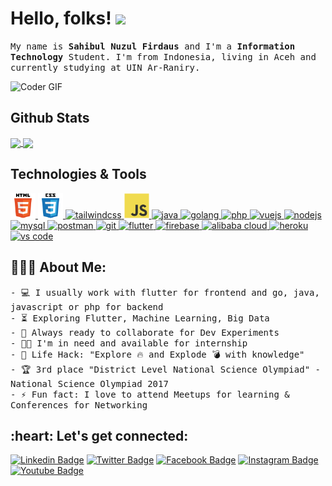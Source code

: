 <!-- ### Hi there 👋 -->

<!-- <a href="https://github.com/sahibul-nf/sahibul-nf">
  <img align="center" src="https://frontendjoe.com/images/wallpapers/squares.png" />
</a> -->

# Hello, folks! <img src="https://raw.githubusercontent.com/MartinHeinz/MartinHeinz/master/wave.gif" width="30px">

<samp>My name is **Sahibul Nuzul Firdaus** and I'm a **Information Technology** Student. I'm from Indonesia, living in Aceh and currently studying at UIN Ar-Raniry.</samp>

<img src="https://media.giphy.com/media/SWoSkN6DxTszqIKEqv/giphy.gif" alt="Coder GIF" width="400">

## Github Stats

<a href="https://github.com/sahibul-nf/sahibul-nf">
  <img align="center" height="220" src="https://github-readme-stats.vercel.app/api?username=sahibul-nf&count_private=true&show_icons=true&title_color=00add8&bg_color=24292e&text_color=f6f8fa&icon_color=00add8&border_radius=16" />
</a>
<a href="https://github.com/sahibul-nf/sahibul-nf">
  <img align="center" height="220" src="https://github-readme-stats.vercel.app/api/top-langs/?username=sahibul-nf&langs_count=4&border_radius=16&border_color=d1d5da" />
</a>


## Technologies & Tools

<a href="https://www.w3.org/html/" target="_blank"> <img src="https://raw.githubusercontent.com/devicons/devicon/master/icons/html5/html5-original-wordmark.svg" alt="html5" width="40" height="40"/> </a>
<a href="https://www.w3schools.com/css/" target="_blank"> <img src="https://raw.githubusercontent.com/devicons/devicon/master/icons/css3/css3-original-wordmark.svg" alt="css3" width="40" height="40"/> </a>
<a href="" target="_blank"> <img src="https://www.vectorlogo.zone/logos/tailwindcss/tailwindcss-icon.svg" alt="tailwindcss" width="40" height="40"/> </a>
<a href="https://developer.mozilla.org/en-US/docs/Web/JavaScript" target="_blank"> <img src="https://raw.githubusercontent.com/devicons/devicon/master/icons/javascript/javascript-original.svg" alt="javascript" width="40" height="40"/> </a>
<a href="" target="_blank"> <img src="https://www.vectorlogo.zone/logos/java/java-icon.svg" alt="java" width="40" height="40"/> </a>
<a href="" target="_blank"> <img src="https://www.vectorlogo.zone/logos/golang/golang-icon.svg" alt="golang" width="40" height="40"/> </a>
<a href="" target="_blank"> <img src="https://www.vectorlogo.zone/logos/php/php-icon.svg" alt="php" width="40" height="40"/> </a>
<a href="https://www.vuejs.org/" target="_blank"> <img src="https://www.vectorlogo.zone/logos/vuejs/vuejs-icon.svg" alt="vuejs" width="40" height="40"/> </a>
<a href="https://nodejs.org" target="_blank"> <img src="https://www.vectorlogo.zone/logos/nodejs/nodejs-icon.svg" alt="nodejs" width="40" height="40"/> </a>
<a href="" target="_blank"> <img src="https://www.vectorlogo.zone/logos/mysql/mysql-icon.svg" alt="mysql" width="40" height="40"/> </a>
<a href="https://www.postman.com/" target="_blank"> <img src="https://www.vectorlogo.zone/logos/getpostman/getpostman-icon.svg" alt="postman" width="40" height="40"/> </a>
<a href="https://git-scm.com/" target="_blank"> <img src="https://www.vectorlogo.zone/logos/git-scm/git-scm-icon.svg" alt="git" width="40" height="40"/> </a>
<a href="" target="_blank"> <img src="https://www.vectorlogo.zone/logos/flutterio/flutterio-icon.svg" alt="flutter" width="40" height="40"/> </a>
<a href="https://firebase.google.com/" target="_blank"> <img src="https://www.vectorlogo.zone/logos/firebase/firebase-icon.svg" alt="firebase" width="40" height="40"/> </a>
<a href="" target="_blank"> <img src="https://www.vectorlogo.zone/logos/alibabacloud/alibabacloud-icon.svg" alt="alibaba cloud" width="40" height="40"/> </a>
<a href="" target="_blank"> <img src="https://www.vectorlogo.zone/logos/heroku/heroku-icon.svg" alt="heroku" width="40" height="40"/> </a>
<a href="" target="_blank"> <img src="https://www.vectorlogo.zone/logos/visualstudio_code/visualstudio_code-icon.svg" alt="vs code" width="40" height="40"/> </a>

<!-- ![Linux](https://img.shields.io/badge/OS-Linux-informational?style=flat&logo=linux&logoColor=white&color=00add8)
![Android](https://img.shields.io/badge/OS-Android-informational?style=flat&logo=android&logoColor=white&color=00add8)

![VS Code](https://img.shields.io/badge/Editor-VSCode-informational?style=flat&logo=visual-studio-code&logoColor=white&color=00add8)
![IntelliJ IDEA](https://img.shields.io/badge/Editor-IntelliJ_IDEA-informational?style=flat&logo=intellij-idea&logoColor=white&color=00add8)

![Dart](https://img.shields.io/badge/Code-Dart-informational?style=flat&logo=dart&logoColor=white&color=00add8)
![Javascript](https://img.shields.io/badge/Code-JavaScript-informational?style=flat&logo=javascript&logoColor=white&color=00add8)
![Golang](https://img.shields.io/badge/Code-Golang-informational?style=flat&logo=go&logoColor=white&color=00add8)
![Java](https://img.shields.io/badge/Code-Java-informational?style=flat&logo=java&logoColor=white&color=00add8)
![PHP](https://img.shields.io/badge/Code-PHP-informational?style=flat&logo=php&logoColor=white&color=00add8)
![Shell](https://img.shields.io/badge/Shell-Bash-informational?style=flat&logo=gnu-bash&logoColor=white&color=00add8)

![Flutter](https://img.shields.io/badge/Framework-Flutter-informational?style=flat&logo=flutter&logoColor=white&color=00add8)
![Vue](https://img.shields.io/badge/Framework-Vue-informational?style=flat&logo=vue-dot-js&logoColor=white&color=00add8)
![Laravel](https://img.shields.io/badge/Framework-Laravel-informational?style=flat&logo=laravel&logoColor=white&color=00add8)
![](https://img.shields.io/badge/Framework-Spring-Boot-informational?style=flat&logo=laravel&logoColor=white&color=00add8)
![Express](https://img.shields.io/badge/Framework-Express-informational?style=flat&logo=laravel&logoColor=white&color=00add8)

![Figma](https://img.shields.io/badge/Tools-Figma-informational?style=flat&logo=figma&logoColor=white&color=00add8)
![MySQL](https://img.shields.io/badge/Tools-MySQL-informational?style=flat&logo=mysql&logoColor=white&color=00add8)
![Docker](https://img.shields.io/badge/Tools-Docker-informational?style=flat&logo=docker&logoColor=white&color=00add8)
![Apache](https://img.shields.io/badge/Tools-Apache-informational?style=flat&logo=apache&logoColor=white&color=00add8)
![Apache Maven](https://img.shields.io/badge/Tools-ApacheMaven-informational?style=flat&logo=apache-maven&logoColor=white&color=00add8)
![](https://img.shields.io/badge/Tools-Apache-Storm-informational?style=flat&logo=apache-storm&logoColor=white&color=00add8)

![Heroku](https://img.shields.io/badge/Cloud-Heroku-informational?style=flat&logo=heroku&logoColor=white&color=00add8)
![AlibabaCloud](https://img.shields.io/badge/Cloud-Alibaba-informational?style=flat&logo=alibaba-cloud&logoColor=white&color=00add8) -->


<!-- [1.1]: http://i.imgur.com/tXSoThF.png (twitter icon)
[2.1]: http://i.imgur.com/0o48UoR.png (github icon with padding) -->

<!-- icons without padding -->

<!-- [1.2]: http://i.imgur.com/wWzX9uB.png (twitter icon)
[2.2]: http://i.imgur.com/9I6NRUm.png (github icon without padding)
[3.2]: https://raw.githubusercontent.com/MartinHeinz/MartinHeinz/master/linkedin-3-16.png (LinkedIn icon) -->


<!-- links to your social media accounts -->

<!-- [1]: https://twitter.com/sahibul_nf
[2]: https://github.com/sahibul-nf
[3]: https://www.linkedin.com/in/sahibul-nf -->

<h2 align="left">👨🏻‍💻 About Me:</h2>

<samp>- :computer: I usually work with flutter for frontend and go, java, javascript or php for backend</samp>
<br>
<samp>- :hourglass_flowing_sand:  Exploring Flutter, Machine Learning, Big Data</samp>
<br>
<samp>- :rocket: Always ready to collaborate for Dev Experiments</samp>
<br>
<samp>- :man_technologist: I'm in need and available for internship</samp>
<br>
<samp>- :dart: Life Hack: "Explore :fire: and Explode :bomb: with knowledge"</samp>
<br>
<samp>- :trophy: 3rd place "District Level National Science Olympiad" - National Science Olympiad 2017</samp>
<br>
<samp>- :zap: Fun fact: I love to attend Meetups for learning & Conferences for Networking</samp>

<h2 align="left">:heart: Let's get connected:</h2>

[![Linkedin Badge](https://img.shields.io/badge/-sahibul_nf-blue?style=flat-square&logo=Linkedin&logoColor=white&link=https://www.linkedin.com/in/sahibul-nf/)](https://www.linkedin.com/in/sahibul-nf) [![Twitter Badge](https://img.shields.io/badge/-@sahibul_nf-1ca0f1?style=flat-square&labelColor=1ca0f1&logo=twitter&logoColor=white&link=https://twitter.com/sahibul_nf)](https://twitter.com/sahibul_nf) [![Facebook Badge](https://img.shields.io/badge/-@sahibul-3b5998?style=flat-square&labelColor=3b5998&logo=facebook&logoColor=white&link=https://www.facebook.com/sahibul_nf)](https://www.facebook.com/sahibul.nuzul.firdaus) [![Instagram Badge](https://img.shields.io/badge/-@sahibul_nf-D7008A?style=flat-square&labelColor=D7008A&logo=Instagram&logoColor=white&link=https://www.instagram.com/sahibul_nf)](https://www.instagram.com/sahibul_nf) [![Youtube Badge](https://img.shields.io/badge/-@sahibul-d73a49?style=flat-square&labelColor=d73a49&logo=Youtube&logoColor=white&link=https://www.youtube.com/channel/UCdWVhgD6M7D5DhwT0jfFITw)](https://www.youtube.com/channel/UCdWVhgD6M7D5DhwT0jfFITw)
